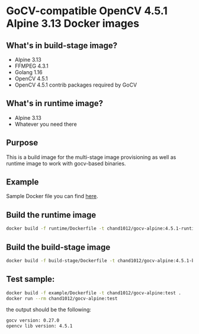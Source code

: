 # GoCV-compatible OpenCV 4.5.1 Alpine 3.13 Docker images

## What's in build-stage image?

 - Alpine 3.13
 - FFMPEG 4.3.1
 - Golang 1.16
 - OpenCV 4.5.1
 - OpenCV 4.5.1 contrib packages required by GoCV

## What's in runtime image?

 - Alpine 3.13
 - Whatever you need there

## Purpose

This is a build image for the multi-stage image provisioning as well as runtime image to work with gocv-based binaries.

## Example

Sample Docker file you can find [here](example/Dockerfile).

## Build the runtime image

```bash
docker build -f runtime/Dockerfile -t chand1012/gocv-alpine:4.5.1-runtime .
```

## Build the build-stage image

```bash
docker build -f build-stage/Dockerfile -t chand1012/gocv-alpine:4.5.1-buildstage .
```

## Test sample:

```bash
docker build -f example/Dockerfile -t chand1012/gocv-alpine:test .
docker run --rm chand1012/gocv-alpine:test
```

the output should be the following:
```bash
gocv version: 0.27.0
opencv lib version: 4.5.1
```
